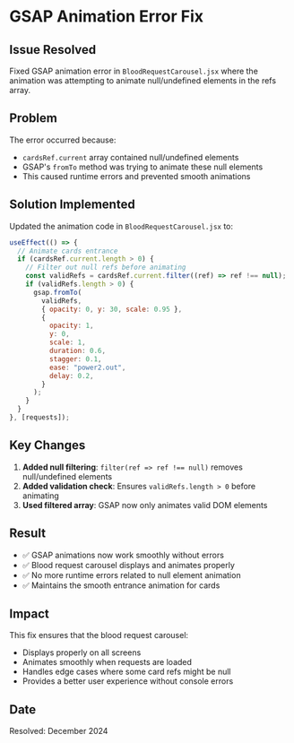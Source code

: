 # GSAP Animation Error Fix

## Issue Resolved

Fixed GSAP animation error in `BloodRequestCarousel.jsx` where the animation was attempting to animate null/undefined elements in the refs array.

## Problem

The error occurred because:

- `cardsRef.current` array contained null/undefined elements
- GSAP's `fromTo` method was trying to animate these null elements
- This caused runtime errors and prevented smooth animations

## Solution Implemented

Updated the animation code in `BloodRequestCarousel.jsx` to:

```jsx
useEffect(() => {
  // Animate cards entrance
  if (cardsRef.current.length > 0) {
    // Filter out null refs before animating
    const validRefs = cardsRef.current.filter((ref) => ref !== null);
    if (validRefs.length > 0) {
      gsap.fromTo(
        validRefs,
        { opacity: 0, y: 30, scale: 0.95 },
        {
          opacity: 1,
          y: 0,
          scale: 1,
          duration: 0.6,
          stagger: 0.1,
          ease: "power2.out",
          delay: 0.2,
        }
      );
    }
  }
}, [requests]);
```

## Key Changes

1. **Added null filtering**: `filter(ref => ref !== null)` removes null/undefined elements
2. **Added validation check**: Ensures `validRefs.length > 0` before animating
3. **Used filtered array**: GSAP now only animates valid DOM elements

## Result

- ✅ GSAP animations now work smoothly without errors
- ✅ Blood request carousel displays and animates properly
- ✅ No more runtime errors related to null element animation
- ✅ Maintains the smooth entrance animation for cards

## Impact

This fix ensures that the blood request carousel:

- Displays properly on all screens
- Animates smoothly when requests are loaded
- Handles edge cases where some card refs might be null
- Provides a better user experience without console errors

## Date

Resolved: December 2024
